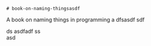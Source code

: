     # book-on-naming-thingsasdf  
A book on naming things in programming
a 
dfsasdf  sdf 

 ds 
asdfadf 
ss   
asd
                              